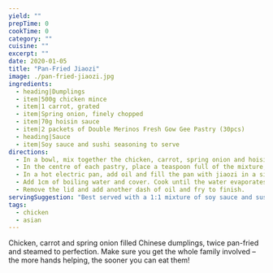 ```yaml
---
yield: ""
prepTime: 0
cookTime: 0
category: ""
cuisine: ""
excerpt: ""
date: 2020-01-05
title: "Pan-Fried Jiaozi"
image: ./pan-fried-jiaozi.jpg
ingredients:
  - heading|Dumplings
  - item|500g chicken mince
  - item|1 carrot, grated
  - item|Spring onion, finely chopped
  - item|70g hoisin sauce
  - item|2 packets of Double Merinos Fresh Gow Gee Pastry (30pcs)
  - heading|Sauce
  - item|Soy sauce and sushi seasoning to serve
directions:
  - In a bowl, mix together the chicken, carrot, spring onion and hoisin sauce.
  - In the centre of each pastry, place a teaspoon full of the mixture, line the edge with water, then fold in half and pleat the edges.
  - In a hot electric pan, add oil and fill the pan with jiaozi in a single layer. Pan fry until the bottoms are golden.
  - Add 1cm of boiling water and cover. Cook until the water evaporates. Add another 1cm of water and repeat.
  - Remove the lid and add another dash of oil and fry to finish.
servingSuggestion: "Best served with a 1:1 mixture of soy sauce and sushi seasoning."
tags:
  - chicken
  - asian
---
```


Chicken, carrot and spring onion filled Chinese dumplings, twice pan-fried and steamed to perfection. Make sure you get the whole family involved – the more hands helping, the sooner you can eat them!
